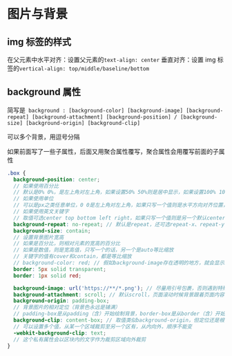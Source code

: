 # 图片与背景

## img 标签的样式

在父元素中水平对齐：设置父元素的`text-align: center`
垂直对齐：设置 img 标签的`vertical-align: top/middle/baseline/bottom`

## background 属性

简写是` background : [background-color] [background-image] [background-repeat] [background-attachment] [background-position] / [background-size] [background-origin] [background-clip]`

可以多个背景，用逗号分隔

如果前面写了一些子属性，后面又用聚合属性覆写，聚合属性会用覆写前面的子属性

```scss
.box {
  background-position: center;
  // 如果使用百分比
  // 默认是0% 0%，是左上角对左上角，如果设置50% 50%则是居中显示，如果设置100% 100%则是右下角对右下角，如果只写一个值则是水平方向对齐位置，垂直方向默认50%
  // 如果使用单位
  // 可以是px之类任意单位，0 0是左上角对左上角，如果只写一个值则是水平方向对齐位置，垂直方向默认50%
  // 如果使用英文关键字
  // 取值可选center top bottom left right，如果只写一个值则是另一个默认center
  background-repeat: no-repeat; // 默认是repeat，还可选repeat-x、repeat-y
  background-size: contain;
  // 设置背景图片宽高
  // 如果是百分比，则相对元素的宽高的百分比
  // 如果是数值，则是宽高值，只写一个的话，另一个是auto等比缩放
  // 关键字的值有cover和contain，都是等比缩放
  // background-color: red; // 假如background-image存在透明的地方，就会显示background-color // 默认是transparent
  border: 5px solid transparent;
  border: 1px solid red;

  background-image: url('https://**/*.png'); // 尽量用引号包裹，否则遇到特殊字符可能会识别出错
  background-attachment: scroll; // 默认scroll，页面滚动时候背景跟着页面内容滚动，还可选fixed，页面滚动时候背景不滚动
  background-origin: padding-box;
  // 背景图片的相对定位（背景色永远是铺满）
  // padding-box是从padding（含）开始绘制背景，border-box是从border（含）开始绘制背景，content-box是从content（含）开始绘制背景
  background-clip: content-box; // 取值类似background-origin，但定位还是根据background-origin，然后再根据这个属性进行裁剪，只显示范围内的背景
  // 可以设置多个值，从某一个区域裁剪至另一个区有，从内向外，顺序不能变
  -webkit-background-clip: text;
  // 这个私有属性会以区块内的文字作为裁剪区域向外裁剪
}
```
